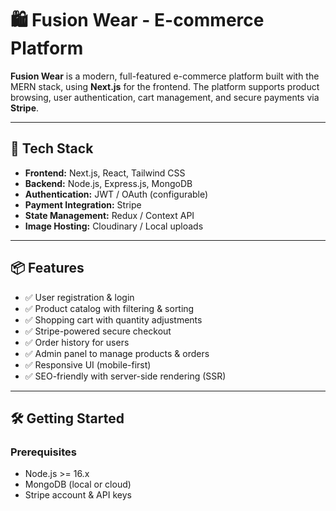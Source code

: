 # 🛍️ Fusion Wear - E-commerce Platform

**Fusion Wear** is a modern, full-featured e-commerce platform built with the MERN stack, using **Next.js** for the frontend. The platform supports product browsing, user authentication, cart management, and secure payments via **Stripe**.

---

## 🚀 Tech Stack

- **Frontend:** Next.js, React, Tailwind CSS
- **Backend:** Node.js, Express.js, MongoDB
- **Authentication:** JWT / OAuth (configurable)
- **Payment Integration:** Stripe
- **State Management:** Redux / Context API
- **Image Hosting:** Cloudinary / Local uploads

---

## 📦 Features

- ✅ User registration & login
- ✅ Product catalog with filtering & sorting
- ✅ Shopping cart with quantity adjustments
- ✅ Stripe-powered secure checkout
- ✅ Order history for users
- ✅ Admin panel to manage products & orders
- ✅ Responsive UI (mobile-first)
- ✅ SEO-friendly with server-side rendering (SSR)

---

## 🛠️ Getting Started

### Prerequisites

- Node.js >= 16.x
- MongoDB (local or cloud)
- Stripe account & API keys


